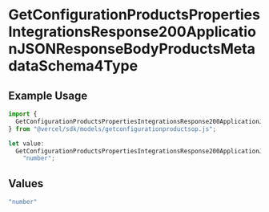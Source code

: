 # GetConfigurationProductsPropertiesIntegrationsResponse200ApplicationJSONResponseBodyProductsMetadataSchema4Type

## Example Usage

```typescript
import {
  GetConfigurationProductsPropertiesIntegrationsResponse200ApplicationJSONResponseBodyProductsMetadataSchema4Type,
} from "@vercel/sdk/models/getconfigurationproductsop.js";

let value:
  GetConfigurationProductsPropertiesIntegrationsResponse200ApplicationJSONResponseBodyProductsMetadataSchema4Type =
    "number";
```

## Values

```typescript
"number"
```